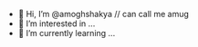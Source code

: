 - 👋 Hi, I’m @amoghshakya // can call me amug
- 👀 I’m interested in ... 
- 🌱 I’m currently learning ... 

<!---
amoghshakya/amoghshakya is a ✨ special ✨ repository because its `README.md` (this file) appears on your GitHub profile.
You can click the Preview link to take a look at your changes.
--->
